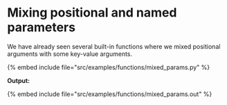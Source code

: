 # Mixing positional and named parameters



We have already seen several built-in functions where we mixed positional arguments
with some key-value arguments.


{% embed include file="src/examples/functions/mixed_params.py" %}

**Output:**

{% embed include file="src/examples/functions/mixed_params.out" %}


